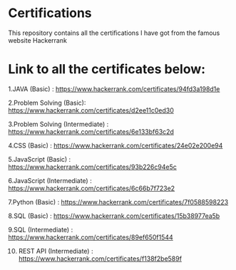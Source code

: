 # Certifications
This repository contains all the certifications I have got from the famous website Hackerrank
# Link to all the certificates below: 

 1.JAVA (Basic) : https://www.hackerrank.com/certificates/94fd3a198d1e
 
 2.Problem Solving (Basic): https://www.hackerrank.com/certificates/d2ee11c0ed30
 
 3.Problem Solving (Intermediate) : https://www.hackerrank.com/certificates/6e133bf63c2d
 
 4.CSS (Basic) : https://www.hackerrank.com/certificates/24e02e200e94
 
 5.JavaScript (Basic) : https://www.hackerrank.com/certificates/93b226c94e5c
 
 6.JavaScript (Intermediate) : https://www.hackerrank.com/certificates/6c66b7f723e2
 
 7.Python (Basic) : https://www.hackerrank.com/certificates/7f0588598223
 
 8.SQL (Basic) : https://www.hackerrank.com/certificates/15b38977ea5b
 
 9.SQL (Intermediate) : https://www.hackerrank.com/certificates/89ef650f1544
 
 10. REST API (Intermediate) : https://www.hackerrank.com/certificates/f138f2be589f

